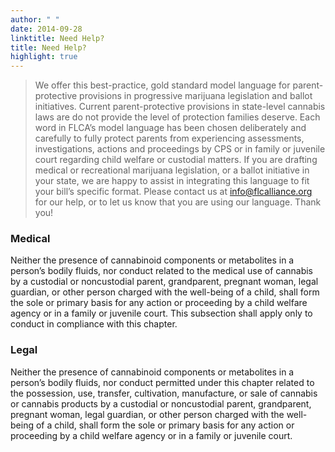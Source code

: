 ```yaml
---
author: " "
date: 2014-09-28
linktitle: Need Help?
title: Need Help?
highlight: true
---
```



> We offer this best-practice, gold standard model language for parent-protective provisions in progressive marijuana legislation and ballot initiatives. Current parent-protective provisions in state-level cannabis laws are do not provide the level of protection families deserve. Each word in FLCA’s model language has been chosen deliberately and carefully to fully protect parents from experiencing assessments, investigations, actions and proceedings by CPS or in family or juvenile court regarding child welfare or custodial matters. If you are drafting medical or recreational marijuana legislation, or a ballot initiative in your state, we are happy to assist in integrating this language to fit your bill’s specific format. Please contact us at info@flcalliance.org for our help, or to let us know that you are using our language. Thank you!

### Medical
Neither the presence of cannabinoid components or metabolites in a person’s bodily fluids, nor conduct related to the medical use of cannabis by a custodial or noncustodial parent, grandparent, pregnant woman, legal guardian, or other person charged with the well-being of a child, shall form the sole or primary basis for any action or proceeding by a child welfare agency or in a family or juvenile court.  This subsection shall apply only to conduct in compliance with this chapter.

### Legal
Neither the presence of cannabinoid components or metabolites in a person’s bodily fluids, nor conduct permitted under this chapter related to the possession, use, transfer, cultivation, manufacture, or sale of cannabis or cannabis products by a custodial or noncustodial parent, grandparent, pregnant woman, legal guardian, or other person charged with the well-being of a child, shall form the sole or primary basis for any action or proceeding by a child welfare agency or in a family or juvenile court.
